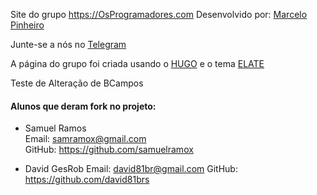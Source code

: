 Site do grupo https://OsProgramadores.com
Desenvolvido por: [Marcelo Pinheiro](https://twitter.com/mpinheir)

Junte-se a nós no [Telegram](https://t.me/osprogramadores)

A página do grupo foi criada usando o [HUGO](https://gohugo.io/) e o tema [ELATE](http://themes.gohugo.io/hugo-elate-theme/)

Teste de Alteração de BCampos


#### Alunos que deram fork no projeto:
- Samuel Ramos  
Email: samramox@gmail.com  
GitHub: https://github.com/samuelramox 

- David GesRob
Email: david81br@gmail.com
GitHub: https://github.com/david81brs 
